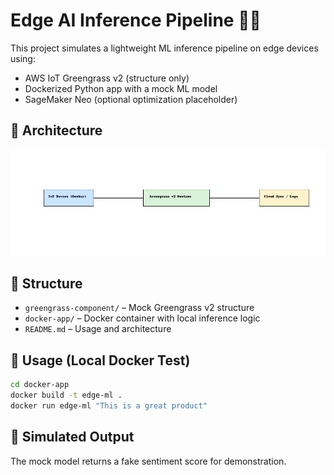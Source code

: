 # Edge AI Inference Pipeline 🧠🌐

This project simulates a lightweight ML inference pipeline on edge devices using:

- AWS IoT Greengrass v2 (structure only)
- Dockerized Python app with a mock ML model
- SageMaker Neo (optional optimization placeholder)

## 🧠 Architecture

![Architecture](architecture.png)

## 📁 Structure

- `greengrass-component/` – Mock Greengrass v2 structure
- `docker-app/` – Docker container with local inference logic
- `README.md` – Usage and architecture

## 🚀 Usage (Local Docker Test)

```bash
cd docker-app
docker build -t edge-ml .
docker run edge-ml "This is a great product"
```

## 🧪 Simulated Output

The mock model returns a fake sentiment score for demonstration.

